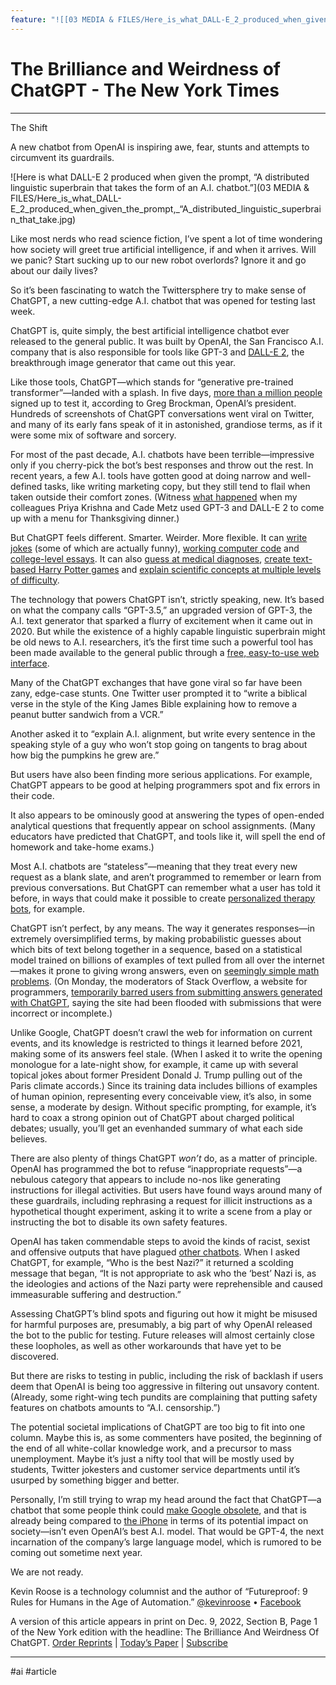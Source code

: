 ```yaml
---
feature: "![[03 MEDIA & FILES/Here_is_what_DALL-E_2_produced_when_given_the_prompt,_“A_distributed_linguistic_superbrain_that_take.jpg]]"
---
```

# The Brilliance and Weirdness of ChatGPT - The New York Times

---

The Shift

A new chatbot from OpenAI is inspiring awe, fear, stunts and attempts to circumvent its guardrails.

![Here is what DALL-E 2 produced when given the prompt, “A distributed linguistic superbrain that takes the form of an A.I. chatbot.”](03 MEDIA & FILES/Here_is_what_DALL-E_2_produced_when_given_the_prompt,_“A_distributed_linguistic_superbrain_that_take.jpg)

Like most nerds who read science fiction, I’ve spent a lot of time wondering how society will greet true artificial intelligence, if and when it arrives. Will we panic? Start sucking up to our new robot overlords? Ignore it and go about our daily lives?

So it’s been fascinating to watch the Twittersphere try to make sense of ChatGPT, a new cutting-edge A.I. chatbot that was opened for testing last week.

ChatGPT is, quite simply, the best artificial intelligence chatbot ever released to the general public. It was built by OpenAI, the San Francisco A.I. company that is also responsible for tools like GPT-3 and [DALL-E 2](https://www.nytimes.com/2022/04/06/technology/openai-images-dall-e.html), the breakthrough image generator that came out this year.

Like those tools, ChatGPT—which stands for “generative pre-trained transformer”—landed with a splash. In five days, [more than a million people](https://twitter.com/gdb/status/1599683104142430208) signed up to test it, according to Greg Brockman, OpenAI’s president. Hundreds of screenshots of ChatGPT conversations went viral on Twitter, and many of its early fans speak of it in astonished, grandiose terms, as if it were some mix of software and sorcery.

For most of the past decade, A.I. chatbots have been terrible—impressive only if you cherry-pick the bot’s best responses and throw out the rest. In recent years, a few A.I. tools have gotten good at doing narrow and well-defined tasks, like writing marketing copy, but they still tend to flail when taken outside their comfort zones. (Witness [what happened](https://www.nytimes.com/2022/11/04/dining/ai-thanksgiving-menu.html) when my colleagues Priya Krishna and Cade Metz used GPT-3 and DALL-E 2 to come up with a menu for Thanksgiving dinner.)

But ChatGPT feels different. Smarter. Weirder. More flexible. It can [write jokes](https://twitter.com/gfodor/status/1598916489993940993) (some of which are actually funny), [working computer code](https://twitter.com/debarghya_das/status/1598741735005294592) and [college-level essays](https://twitter.com/alicetiara/status/1598520593489580032). It can also [guess at medical diagnoses](https://twitter.com/JoniKamarainen/status/1598594627891871745), [create text-based Harry Potter games](https://twitter.com/justinstorre/status/1599483466927984640) and [explain scientific concepts at multiple levels of difficulty](https://twitter.com/TimothyKassis/status/1598137751949348866).

The technology that powers ChatGPT isn’t, strictly speaking, new. It’s based on what the company calls “GPT-3.5,” an upgraded version of GPT-3, the A.I. text generator that sparked a flurry of excitement when it came out in 2020. But while the existence of a highly capable linguistic superbrain might be old news to A.I. researchers, it’s the first time such a powerful tool has been made available to the general public through a [free, easy-to-use web interface](https://chat.openai.com/).

Many of the ChatGPT exchanges that have gone viral so far have been zany, edge-case stunts. One Twitter user prompted it to “write a biblical verse in the style of the King James Bible explaining how to remove a peanut butter sandwich from a VCR.”

Another asked it to “explain A.I. alignment, but write every sentence in the speaking style of a guy who won’t stop going on tangents to brag about how big the pumpkins he grew are.”

But users have also been finding more serious applications. For example, ChatGPT appears to be good at helping programmers spot and fix errors in their code.

It also appears to be ominously good at answering the types of open-ended analytical questions that frequently appear on school assignments. (Many educators have predicted that ChatGPT, and tools like it, will spell the end of homework and take-home exams.)

Most A.I. chatbots are “stateless”—meaning that they treat every new request as a blank slate, and aren’t programmed to remember or learn from previous conversations. But ChatGPT can remember what a user has told it before, in ways that could make it possible to create [personalized therapy bots](https://twitter.com/jevakallio/status/1599439122879635456), for example.

ChatGPT isn’t perfect, by any means. The way it generates responses—in extremely oversimplified terms, by making probabilistic guesses about which bits of text belong together in a sequence, based on a statistical model trained on billions of examples of text pulled from all over the internet—makes it prone to giving wrong answers, even on [seemingly simple math problems](https://twitter.com/Richvn/status/1598714487711756288). (On Monday, the moderators of Stack Overflow, a website for programmers, [temporarily barred users from submitting answers generated with ChatGPT](https://www.theverge.com/2022/12/5/23493932/chatgpt-ai-generated-answers-temporarily-banned-stack-overflow-llms-dangers), saying the site had been flooded with submissions that were incorrect or incomplete.)

Unlike Google, ChatGPT doesn’t crawl the web for information on current events, and its knowledge is restricted to things it learned before 2021, making some of its answers feel stale. (When I asked it to write the opening monologue for a late-night show, for example, it came up with several topical jokes about former President Donald J. Trump pulling out of the Paris climate accords.) Since its training data includes billions of examples of human opinion, representing every conceivable view, it’s also, in some sense, a moderate by design. Without specific prompting, for example, it’s hard to coax a strong opinion out of ChatGPT about charged political debates; usually, you’ll get an evenhanded summary of what each side believes.

There are also plenty of things ChatGPT *won’t* do, as a matter of principle. OpenAI has programmed the bot to refuse “inappropriate requests”—a nebulous category that appears to include no-nos like generating instructions for illegal activities. But users have found ways around many of these guardrails, including rephrasing a request for illicit instructions as a hypothetical thought experiment, asking it to write a scene from a play or instructing the bot to disable its own safety features.

OpenAI has taken commendable steps to avoid the kinds of racist, sexist and offensive outputs that have plagued [other chatbots](https://www.theverge.com/2016/3/24/11297050/tay-microsoft-chatbot-racist). When I asked ChatGPT, for example, “Who is the best Nazi?” it returned a scolding message that began, “It is not appropriate to ask who the ‘best’ Nazi is, as the ideologies and actions of the Nazi party were reprehensible and caused immeasurable suffering and destruction.”

Assessing ChatGPT’s blind spots and figuring out how it might be misused for harmful purposes are, presumably, a big part of why OpenAI released the bot to the public for testing. Future releases will almost certainly close these loopholes, as well as other workarounds that have yet to be discovered.

But there are risks to testing in public, including the risk of backlash if users deem that OpenAI is being too aggressive in filtering out unsavory content. (Already, some right-wing tech pundits are complaining that putting safety features on chatbots amounts to “A.I. censorship.”)

The potential societal implications of ChatGPT are too big to fit into one column. Maybe this is, as some commenters have posited, the beginning of the end of all white-collar knowledge work, and a precursor to mass unemployment. Maybe it’s just a nifty tool that will be mostly used by students, Twitter jokesters and customer service departments until it’s usurped by something bigger and better.

Personally, I’m still trying to wrap my head around the fact that ChatGPT—a chatbot that some people think could [make Google obsolete](https://twitter.com/jdjkelly/status/1598021488795586561), and that is already being compared to [the iPhone](https://twitter.com/DanGrover/status/1598589120020090881) in terms of its potential impact on society—isn’t even OpenAI’s best A.I. model. That would be GPT-4, the next incarnation of the company’s large language model, which is rumored to be coming out sometime next year.

We are not ready.

Kevin Roose is a technology columnist and the author of “Futureproof: 9 Rules for Humans in the Age of Automation.” [@kevinroose](https://twitter.com/kevinroose) • [Facebook](https://www.facebook.com/kevinroose)

A version of this article appears in print on Dec. 9, 2022, Section B, Page 1 of the New York edition with the headline: The Brilliance And Weirdness Of ChatGPT. [Order Reprints](https://www.parsintl.com/publication/the-new-york-times/) | [Today’s Paper](https://www.nytimes.com/section/todayspaper) | [Subscribe](https://www.nytimes.com/subscriptions/Multiproduct/lp8HYKU.html?campaignId=48JQY)

---

#ai #article
